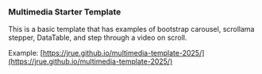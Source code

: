 ### Multimedia Starter Template


This is a basic template that has examples of bootstrap carousel, scrollama stepper, DataTable, and step through a video on scroll. 

Example: [https://jrue.github.io/multimedia-template-2025/](https://jrue.github.io/multimedia-template-2025/)